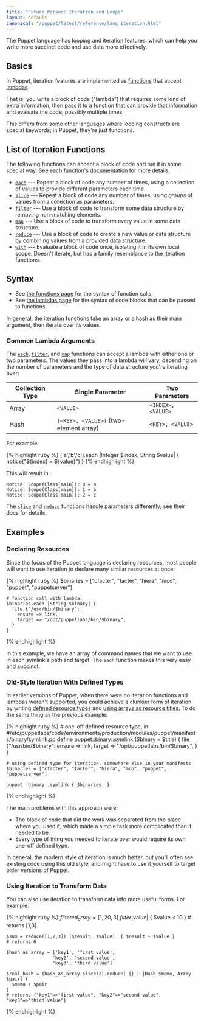 ```yaml
---
title: "Future Parser: Iteration and Loops"
layout: default
canonical: "/puppet/latest/reference/lang_iteration.html"
---
```


[functions]: ./future_lang_functions.html
[lambdas]: ./future_lang_lambdas.html
[each]: /references/3.8.latest/function.html#each
[slice]: /references/3.8.latest/function.html#slice
[filter]: /references/3.8.latest/function.html#filter
[map]: /references/3.8.latest/function.html#map
[reduce]: /references/3.8.latest/function.html#reduce
[with]: /references/3.8.latest/function.html#with
[array]: ./future_lang_data_array.html
[hash]: ./future_lang_data_hash.html
[defined types]: ./future_lang_defined_types
[array_titles]: ./future_lang_resources_advanced.html#arrays-of-titles


The Puppet language has looping and iteration features, which can help you write more succinct code and use data more effectively.

Basics
-----

In Puppet, iteration features are implemented as [functions][] that accept [lambdas][].

That is, you write a block of code ("lambda") that requires some kind of extra information, then pass it to a function that can provide that information and evaluate the code, possibly multiple times.

This differs from some other languages where looping constructs are special keywords; in Puppet, they're just functions.

List of Iteration Functions
-----

The following functions can accept a block of code and run it in some special way. See each function's documentation for more details.

* [`each`][each] --- Repeat a block of code any number of times, using a collection of values to provide different parameters each time.
* [`slice`][slice] --- Repeat a block of code any number of times, using _groups_ of values from a collection as parameters.
* [`filter`][filter] --- Use a block of code to transform some data structure by removing non-matching elements.
* [`map`][map] --- Use a block of code to transform every value in some data structure.
* [`reduce`][reduce] --- Use a block of code to create a new value or data structure by combining values from a provided data structure.
* [`with`][with] --- Evaluate a block of code once, isolating it in its own local scope. Doesn't iterate, but has a family resemblance to the iteration functions.

Syntax
-----

* See [the functions page][functions] for the syntax of function calls.
* See [the lambdas page][lambdas] for the syntax of code blocks that can be passed to functions.

In general, the iteration functions take an [array][] or a [hash][] as their main argument, then iterate over its values.

### Common Lambda Arguments

The [`each`][each], [`filter`][filter], and [`map`][map] functions can accept a lambda with either one or two parameters. The values they pass into a lambda will vary, depending on the number of parameters and the type of data structure you're iterating over:

Collection Type | Single Parameter                       | Two Parameters
----------------|----------------------------------------|-------------------
Array           | `<VALUE>`                              | `<INDEX>, <VALUE>`
Hash            | `[<KEY>, <VALUE>]` (two-element array) | `<KEY>, <VALUE>`

For example:

{% highlight ruby %}
    ['a','b','c'].each |Integer $index, String $value| { notice("${index} = ${value}") }
{% endhighlight %}

This will result in:

    Notice: Scope(Class[main]): 0 = a
    Notice: Scope(Class[main]): 1 = b
    Notice: Scope(Class[main]): 2 = c

The [`slice`][slice] and [`reduce`][reduce] functions handle parameters differently; see their docs for details.


Examples
-----

### Declaring Resources

Since the focus of the Puppet language is declaring resources, most people will want to use iteration to declare many similar resources at once:

{% highlight ruby %}
    $binaries = ["cfacter", "facter", "hiera", "mco", "puppet", "puppetserver"]

    # function call with lambda:
    $binaries.each |String $binary| {
      file {"/usr/bin/$binary":
        ensure => link,
        target => "/opt/puppetlabs/bin/$binary",
      }
    }
{% endhighlight %}

In this example, we have an array of command names that we want to use in each symlink's path and target. The `each` function makes this very easy and succinct.

### Old-Style Iteration With Defined Types

In earlier versions of Puppet, when there were no iteration functions and lambdas weren't supported, you could achieve a clunkier form of iteration by writing [defined resource types][defined types] and [using arrays as resource titles.][array_titles] To do the same thing as the previous example:

{% highlight ruby %}
    # one-off defined resource type, in
    #/etc/puppetlabs/code/environments/production/modules/puppet/manifests/binary/symlink.pp
    define puppet::binary::symlink ($binary = $title) {
      file {"/usr/bin/$binary":
        ensure => link,
        target => "/opt/puppetlabs/bin/$binary",
      }
    }

    # using defined type for iteration, somewhere else in your manifests
    $binaries = ["cfacter", "facter", "hiera", "mco", "puppet", "puppetserver"]

    puppet::binary::symlink { $binaries: }
{% endhighlight %}

The main problems with this approach were:

* The block of code that did the work was separated from the place where you used it, which made a simple task more complicated than it needed to be.
* Every type of thing you needed to iterate over would require its own one-off defined type.

In general, the modern style of iteration is much better, but you'll often see existing code using this old style, and might have to use it yourself to target older versions of Puppet.

### Using Iteration to Transform Data

You can also use iteration to transform data into more useful forms. For example:

{% highlight ruby %}
    $filtered_array = [1,20,3].filter |$value| { $value < 10 }
    # returns [1,3]

    $sum = reduce([1,2,3]) |$result, $value|  { $result + $value }
    # returns 6

    $hash_as_array = ['key1', 'first value',
                     'key2', 'second value',
                     'key3', 'third value']

    $real_hash = $hash_as_array.slice(2).reduce( {} ) |Hash $memo, Array $pair| {
      $memo + $pair
    }
    # returns {"key1"=>"first value", "key2"=>"second value", "key3"=>"third value"}
{% endhighlight %}

